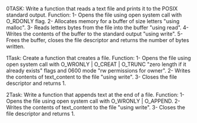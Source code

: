 0TASK: Write a function that reads a text file and prints it to the POSIX standard output.
Function:
1- Opens the file using open system call with O_RDONLY flag.
2- Allocates memory for a buffer of size letters "using malloc".
3- Reads letters bytes from the file into the buffer "using read".
4- Writes the contents of the buffer to the standard output "using write".
5- Frees the buffer, closes the file descriptor and returns the number of bytes written.

1Task: Create a function that creates a file.
Function:
1- Opens the file using open system call with O_WRONLY | O_CREAT | O_TRUNC "zero length if it already exists" flags and 0600 mode "rw permissions for owner".
2- Writes the contents of text_content to the file "using write".
3- Closes the file descriptor and returns 1.

2Task: Write a function that appends text at the end of a file.
Function:
1- Opens the file using open system call with O_WRONLY | O_APPEND.
2- Writes the contents of text_content to the file "using write".
3- Closes the file descriptor and returns 1.
